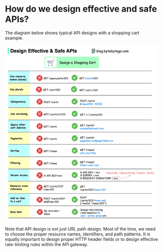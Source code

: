 # How do we design effective and safe APIs?

The diagram below shows typical API designs with a shopping cart example.<p>
  <img src="../images/safe-apis.jpg" />
</p>
Note that API design is not just URL path design. Most of the time, we need to choose the proper resource names, identifiers, and path patterns. It is equally important to design proper HTTP header fields or to design effective rate-limiting rules within the API gateway.